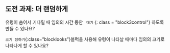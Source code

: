 ## 도전 과제: 더 랜덤하게

유령이 숨어서 기다릴 때 임의의 시간 동안 ` 대기` {: class = "block3control"} 하도록 만들 수 있나요?

`크기 정하기`{:class=”blocklooks”}블럭을 사용해 유령이 나타날 때마다 임의의 크기로 나타나게 할 수 있나요?